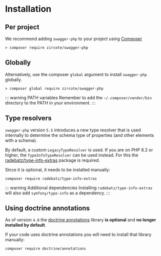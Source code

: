 # Installation

## Per project

We recommend adding `swagger-php` to your project using [Composer](https://getcomposer.org)

```shell
> composer require zircote/swagger-php
```

## Globally

Alternatively, use the composer `global` argument to install `swagger-php` globally.

```shell
> composer global require zircote/swagger-php
```
::: warning PATH variables
Remember to add the `~/.composer/vendor/bin` directory to the PATH in your environment.
:::

## Type resolvers

`swagger-php` version `5.5` introduces a new type resolver that is used internally to determine the schema type
of properties (and other elements with a schema).

By default, a custom `LegacyTypeResolver` is used. If you are on PHP 8.2 or higher,
the `TypeInfoTypeResolver` can be used instead.
For this the [radebatz/type-info-extras](https://github.com/DerManoMann/type-info-extras) package is required.

Since it is optional, it needs to be installed manually:

```shell
composer require radebatz/type-info-extras
```

::: warning Additional dependencies
Installing `radebatz/type-info-extras` will also add `symfony/type-info` as a dependency.
:::


## Using doctrine annotations

As of version `4.8` the [doctrine annotations](https://www.doctrine-project.org/projects/annotations.html) library **is optional** and **no longer installed by default**.

If your code uses doctrine annotations you will need to install that library manually:

```shell
composer require doctrine/annotations
```
